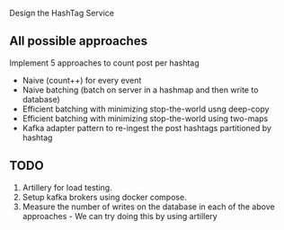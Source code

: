Design the HashTag Service

## All possible approaches

Implement 5 approaches to count post per hashtag
- Naive (count++) for every event
- Naive batching (batch on server in a hashmap and then write to database)
- Efficient batching with minimizing stop-the-world usng deep-copy
- Efficient batching with minimizing stop-the-world using two-maps
- Kafka adapter pattern to re-ingest the post hashtags partitioned by hashtag


## TODO
1. Artillery for load testing.
2. Setup kafka brokers using docker compose.
3. Measure the number of writes on the database in each of the above approaches - We can try doing this by using artillery
